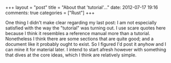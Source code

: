 +++
layout = "post"
title = "About that 'tutorial'..."
date: 2012-07-17 19:16
comments: true
categories = ["Rust"]
+++

One thing I didn't make clear regarding my last post: I am not
especially satisfied with the way the "tutorial" was turning out.  I
use scare quotes here because I think it resembles a reference manual
more than a tutorial.  Nonetheless I think there are some sections
that are quite good; and a document like it probably ought to
exist. So I figured I'd post it anyhow and I can mine it for material
later.  I intend to start afresh however with something that dives at
the core ideas, which I think are relatively simple.
